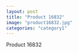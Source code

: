 ```yaml
---
layout: post
title: "Product 16832"
image: "product16832.jpg"
categories: "category1"
---
```

Product 16832
